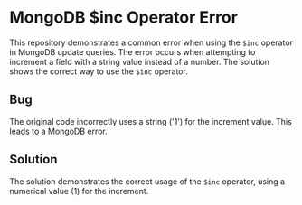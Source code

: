 # MongoDB $inc Operator Error
This repository demonstrates a common error when using the `$inc` operator in MongoDB update queries.  The error occurs when attempting to increment a field with a string value instead of a number.  The solution shows the correct way to use the `$inc` operator.

## Bug
The original code incorrectly uses a string ('1') for the increment value. This leads to a MongoDB error.

## Solution
The solution demonstrates the correct usage of the `$inc` operator, using a numerical value (1) for the increment.